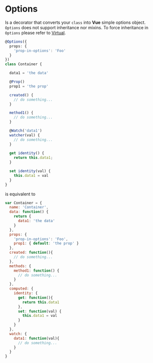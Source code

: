# Options

Is a decorator that converts your `class` into **Vue** simple options object. `Options` does not support inheritance nor mixins. To force inheritance in `Options` please refer to [Virtual](virtual.html).

```typescript
@Options({
  props: {
    'prop-in-options': 'Foo'
  }
})
class Container {

  data1 = 'the data'

  @Prop()
  prop1 = 'the prop'

  created() {
    // do something...
  }

  method1() {
    // do something...
  }

  @Watch('data1')
  watcher(val) {
    // do something...
  }
  
  get identity() {
    return this.data1;
  }

  set identity(val) {
    this.data1 = val
  }
}
```

is equivalent to

```javascript
var Container = {
  name: 'Container',
  data: function() {
    return {
      data1: 'the data'
    }
  },
  props: { 
    'prop-in-options': 'Foo',
    prop1: { default: 'the prop' } 
  },  
  created: function(){
    // do something...
  },
  methods: { 
    method1: function() {
      // do something...
    }
  },
  computed: { 
    identity: { 
      get: function(){
        return this.data1
      }, 
      set: function(val) {
        this.data1 = val
      }
    } 
  },
  watch: { 
    data1: function(val){
      // do something...
    }
  }
}
```